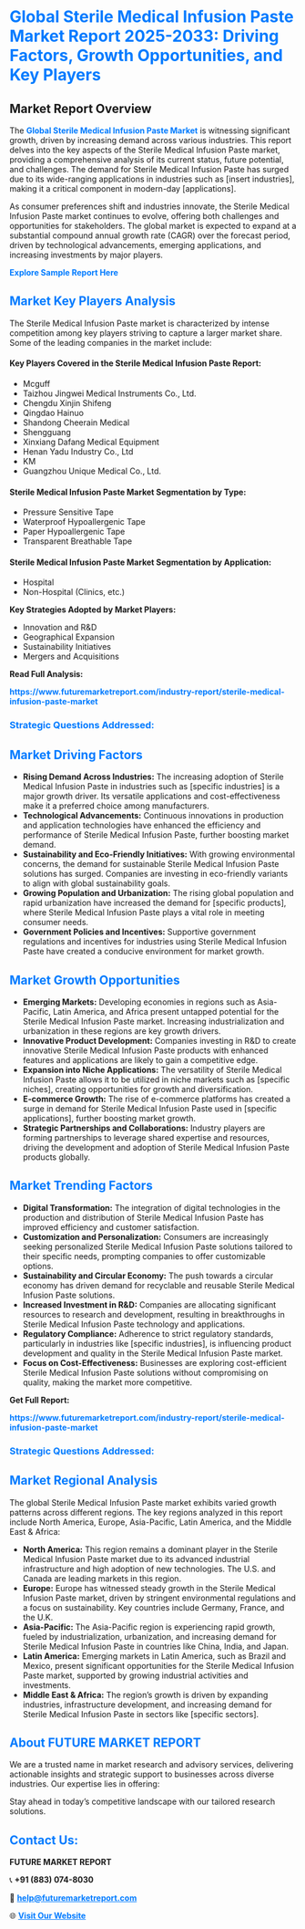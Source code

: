 <h1 style="color: #007BFF;">Global Sterile Medical Infusion Paste Market Report 2025-2033: Driving Factors, Growth Opportunities, and Key Players</h1>

<section id="overview">
<h2>Market Report Overview</h2>
<p>The <a href="https://www.futuremarketreport.com/industry-report/sterile-medical-infusion-paste-market" style="color: #007BFF; text-decoration: none;"><strong>Global Sterile Medical Infusion Paste Market</strong></a> is witnessing significant growth, driven by increasing demand across various industries. This report delves into the key aspects of the Sterile Medical Infusion Paste market, providing a comprehensive analysis of its current status, future potential, and challenges. The demand for Sterile Medical Infusion Paste has surged due to its wide-ranging applications in industries such as [insert industries], making it a critical component in modern-day [applications].</p>
<p>As consumer preferences shift and industries innovate, the Sterile Medical Infusion Paste market continues to evolve, offering both challenges and opportunities for stakeholders. The global market is expected to expand at a substantial compound annual growth rate (CAGR) over the forecast period, driven by technological advancements, emerging applications, and increasing investments by major players.</p>
</section>

<section id="overview">
<p><a href="https://www.futuremarketreport.com/request-sample/reportId=78035" style="color: #007BFF; text-decoration: none;"><strong>Explore Sample Report Here</strong></a></p>
</section>

<section id="key-players">
<h2 style="color: #007BFF;">Market Key Players Analysis</h2>
<p>The Sterile Medical Infusion Paste market is characterized by intense competition among key players striving to capture a larger market share. Some of the leading companies in the market include:</p>
<h4>Key Players Covered in the Sterile Medical Infusion Paste Report:</h4>
<ul><li>Mcguff</li><li>Taizhou Jingwei Medical Instruments Co., Ltd.</li><li>Chengdu Xinjin Shifeng</li><li>Qingdao Hainuo</li><li>Shandong Cheerain Medical</li><li>Shengguang</li><li>Xinxiang Dafang Medical Equipment</li><li>Henan Yadu Industry Co., Ltd</li><li>KM</li><li>Guangzhou Unique Medical Co., Ltd.</li></ul>
<h4>Sterile Medical Infusion Paste Market Segmentation by Type:</h4>
<ul><li>Pressure Sensitive Tape</li><li>Waterproof Hypoallergenic Tape</li><li>Paper Hypoallergenic Tape</li><li>Transparent Breathable Tape</li></ul>

<h4>Sterile Medical Infusion Paste Market Segmentation by Application:</h4>
<ul><li>Hospital</li><li>Non-Hospital (Clinics, etc.)</li></ul>
<p><strong>Key Strategies Adopted by Market Players:</strong></p>
<ul>
<li>Innovation and R&D</li>
<li>Geographical Expansion</li>
<li>Sustainability Initiatives</li>
<li>Mergers and Acquisitions</li>
</ul>
</section>

<section>
<p><strong>Read Full Analysis: </strong></p><a href="https://www.futuremarketreport.com/industry-report/sterile-medical-infusion-paste-market" style="color: #007BFF; text-decoration: none;"><strong>https://www.futuremarketreport.com/industry-report/sterile-medical-infusion-paste-market</strong></a>
<h3 style="color: #007BFF;">Strategic Questions Addressed:</h3>
</section>

<section id="driving-factors">
<h2 style="color: #007BFF;">Market Driving Factors</h2>
<ul>
<li><strong>Rising Demand Across Industries:</strong> The increasing adoption of Sterile Medical Infusion Paste in industries such as [specific industries] is a major growth driver. Its versatile applications and cost-effectiveness make it a preferred choice among manufacturers.</li>
<li><strong>Technological Advancements:</strong> Continuous innovations in production and application technologies have enhanced the efficiency and performance of Sterile Medical Infusion Paste, further boosting market demand.</li>
<li><strong>Sustainability and Eco-Friendly Initiatives:</strong> With growing environmental concerns, the demand for sustainable Sterile Medical Infusion Paste solutions has surged. Companies are investing in eco-friendly variants to align with global sustainability goals.</li>
<li><strong>Growing Population and Urbanization:</strong> The rising global population and rapid urbanization have increased the demand for [specific products], where Sterile Medical Infusion Paste plays a vital role in meeting consumer needs.</li>
<li><strong>Government Policies and Incentives:</strong> Supportive government regulations and incentives for industries using Sterile Medical Infusion Paste have created a conducive environment for market growth.</li>
</ul>
</section>

<section id="growth-opportunities">
<h2 style="color: #007BFF;">Market Growth Opportunities</h2>
<ul>
<li><strong>Emerging Markets:</strong> Developing economies in regions such as Asia-Pacific, Latin America, and Africa present untapped potential for the Sterile Medical Infusion Paste market. Increasing industrialization and urbanization in these regions are key growth drivers.</li>
<li><strong>Innovative Product Development:</strong> Companies investing in R&D to create innovative Sterile Medical Infusion Paste products with enhanced features and applications are likely to gain a competitive edge.</li>
<li><strong>Expansion into Niche Applications:</strong> The versatility of Sterile Medical Infusion Paste allows it to be utilized in niche markets such as [specific niches], creating opportunities for growth and diversification.</li>
<li><strong>E-commerce Growth:</strong> The rise of e-commerce platforms has created a surge in demand for Sterile Medical Infusion Paste used in [specific applications], further boosting market growth.</li>
<li><strong>Strategic Partnerships and Collaborations:</strong> Industry players are forming partnerships to leverage shared expertise and resources, driving the development and adoption of Sterile Medical Infusion Paste products globally.</li>
</ul>
</section>

<section id="trending-factors">
<h2 style="color: #007BFF;">Market Trending Factors</h2>
<ul>
<li><strong>Digital Transformation:</strong> The integration of digital technologies in the production and distribution of Sterile Medical Infusion Paste has improved efficiency and customer satisfaction.</li>
<li><strong>Customization and Personalization:</strong> Consumers are increasingly seeking personalized Sterile Medical Infusion Paste solutions tailored to their specific needs, prompting companies to offer customizable options.</li>
<li><strong>Sustainability and Circular Economy:</strong> The push towards a circular economy has driven demand for recyclable and reusable Sterile Medical Infusion Paste solutions.</li>
<li><strong>Increased Investment in R&D:</strong> Companies are allocating significant resources to research and development, resulting in breakthroughs in Sterile Medical Infusion Paste technology and applications.</li>
<li><strong>Regulatory Compliance:</strong> Adherence to strict regulatory standards, particularly in industries like [specific industries], is influencing product development and quality in the Sterile Medical Infusion Paste market.</li>
<li><strong>Focus on Cost-Effectiveness:</strong> Businesses are exploring cost-efficient Sterile Medical Infusion Paste solutions without compromising on quality, making the market more competitive.</li>
</ul>
</section>

<section>
<p><strong>Get Full Report: </strong></p><a href="https://www.futuremarketreport.com/industry-report/sterile-medical-infusion-paste-market" style="color: #007BFF; text-decoration: none;"><strong>https://www.futuremarketreport.com/industry-report/sterile-medical-infusion-paste-market</strong></a>
<h3 style="color: #007BFF;">Strategic Questions Addressed:</h3>
</section>


<section id="regional-analysis">
<h2 style="color: #007BFF;">Market Regional Analysis</h2>
<p>The global Sterile Medical Infusion Paste market exhibits varied growth patterns across different regions. The key regions analyzed in this report include North America, Europe, Asia-Pacific, Latin America, and the Middle East & Africa:</p>
<ul>
<li><strong>North America:</strong> This region remains a dominant player in the Sterile Medical Infusion Paste market due to its advanced industrial infrastructure and high adoption of new technologies. The U.S. and Canada are leading markets in this region.</li>
<li><strong>Europe:</strong> Europe has witnessed steady growth in the Sterile Medical Infusion Paste market, driven by stringent environmental regulations and a focus on sustainability. Key countries include Germany, France, and the U.K.</li>
<li><strong>Asia-Pacific:</strong> The Asia-Pacific region is experiencing rapid growth, fueled by industrialization, urbanization, and increasing demand for Sterile Medical Infusion Paste in countries like China, India, and Japan.</li>
<li><strong>Latin America:</strong> Emerging markets in Latin America, such as Brazil and Mexico, present significant opportunities for the Sterile Medical Infusion Paste market, supported by growing industrial activities and investments.</li>
<li><strong>Middle East & Africa:</strong> The region’s growth is driven by expanding industries, infrastructure development, and increasing demand for Sterile Medical Infusion Paste in sectors like [specific sectors].</li>
</ul>
</section>

<footer>
<h2 style="color: #007BFF;">About FUTURE MARKET REPORT</h2>
<p>We are a trusted name in market research and advisory services, delivering actionable insights and strategic support to businesses across diverse industries. Our expertise lies in offering:</p>

<p>Stay ahead in today’s competitive landscape with our tailored research solutions.</p>

<h2 style="color: #007BFF;">Contact Us:</h2>
<p><strong>FUTURE MARKET REPORT</strong></p>
<p>📞 <strong>+91 (883) 074-8030</strong></p>
<p>📧 <strong><a href="mailto:help@futuremarketreport.com" style="color: #007BFF;">help@futuremarketreport.com</a></strong></p>
<p>🌐 <strong><a href="https://www.futuremarketreport.com/" style="color: #007BFF;">Visit Our Website</a></strong></p>
</footer>